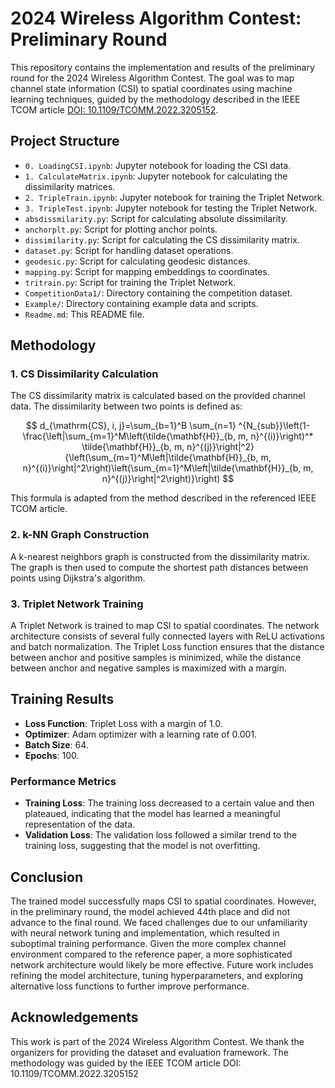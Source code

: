 # 2024 Wireless Algorithm Contest: Preliminary Round

This repository contains the implementation and results of the preliminary round for the 2024 Wireless Algorithm
Contest. The goal was to map channel state information (CSI) to spatial coordinates using machine learning techniques,
guided by the methodology described in the IEEE TCOM
article [DOI: 10.1109/TCOMM.2022.3205152](https://ieeexplore.ieee.org/abstract/document/10495336).

## Project Structure

- `0. LoadingCSI.ipynb`: Jupyter notebook for loading the CSI data.
- `1. CalculateMatrix.ipynb`: Jupyter notebook for calculating the dissimilarity matrices.
- `2. TripleTrain.ipynb`: Jupyter notebook for training the Triplet Network.
- `3. TripleTest.ipynb`: Jupyter notebook for testing the Triplet Network.
- `absdissmilarity.py`: Script for calculating absolute dissimilarity.
- `anchorplt.py`: Script for plotting anchor points.
- `dissimilarity.py`: Script for calculating the CS dissimilarity matrix.
- `dataset.py`: Script for handling dataset operations.
- `geodesic.py`: Script for calculating geodesic distances.
- `mapping.py`: Script for mapping embeddings to coordinates.
- `tritrain.py`: Script for training the Triplet Network.
- `CompetitionData1/`: Directory containing the competition dataset.
- `Example/`: Directory containing example data and scripts.
- `Readme.md`: This README file.

## Methodology

### 1. CS Dissimilarity Calculation

The CS dissimilarity matrix is calculated based on the provided channel data. The dissimilarity between two points is
defined as:

$$
d_{\mathrm{CS}, i, j}=\sum_{b=1}^B \sum_{n=1} ^{N_{sub}}\left(1-\frac{\left|\sum_{m=1}^M\left(\tilde{\mathbf{H}}_{b,
m, n}^{(i)}\right)^* \tilde{\mathbf{H}}_{b, m, n}^{(j)}\right|^2}{\left(\sum_{m=1}^M\left|\tilde{\mathbf{H}}_{b, m,
n}^{(i)}\right|^2\right)\left(\sum_{m=1}^M\left|\tilde{\mathbf{H}}_{b, m, n}^{(j)}\right|^2\right)}\right)
$$

This formula is adapted from the method described in the referenced IEEE TCOM article.

### 2. k-NN Graph Construction

A k-nearest neighbors graph is constructed from the dissimilarity matrix. The graph is then used to compute the shortest
path distances between points using Dijkstra's algorithm.

### 3. Triplet Network Training

A Triplet Network is trained to map CSI to spatial coordinates. The network architecture consists of several fully
connected layers with ReLU activations and batch normalization. The Triplet Loss function ensures that the distance
between anchor and positive samples is minimized, while the distance between anchor and negative samples is maximized
with a margin.

## Training Results

- **Loss Function**: Triplet Loss with a margin of 1.0.
- **Optimizer**: Adam optimizer with a learning rate of 0.001.
- **Batch Size**: 64.
- **Epochs**: 100.

### Performance Metrics

- **Training Loss**: The training loss decreased to a certain value and then plateaued, indicating that the model has
  learned a meaningful representation of the data.
- **Validation Loss**: The validation loss followed a similar trend to the training loss, suggesting that the model is
  not overfitting.

## Conclusion

The trained model successfully maps CSI to spatial coordinates. However, in the preliminary round, the model achieved
44th place and did not advance to the final round. We faced challenges due to our unfamiliarity with neural network
tuning and implementation, which resulted in suboptimal training performance. Given the more complex channel environment
compared to the reference paper, a more sophisticated network architecture would likely be more effective. Future work
includes refining the model architecture, tuning hyperparameters, and exploring alternative loss functions to further
improve performance.

## Acknowledgements

This work is part of the 2024 Wireless Algorithm Contest. We thank the organizers for providing the dataset and
evaluation framework. The methodology was guided by the IEEE TCOM article DOI: 10.1109/TCOMM.2022.3205152